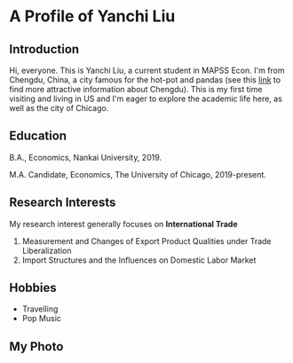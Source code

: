 # A Profile of Yanchi Liu
## Introduction
Hi, everyone. This is Yanchi Liu, a current student in MAPSS Econ. I'm from Chengdu, China, a city famous for the hot-pot and pandas (see this [link](https://en.wikipedia.org/wiki/Chengdu) to find more attractive information about Chengdu). This is my first time visiting and living in US and I'm eager to explore the academic life here, as well as the city of Chicago.

## Education
B.A., Economics, Nankai University, 2019.

M.A. Candidate, Economics, The University of Chicago, 2019-present.

## Research Interests
My research interest generally focuses on **International Trade**

1. Measurement and Changes of Export Product Qualities under Trade Liberalization
2. Import Structures and the Influences on Domestic Labor Market

## Hobbies
* Travelling
* Pop Music

## My Photo



